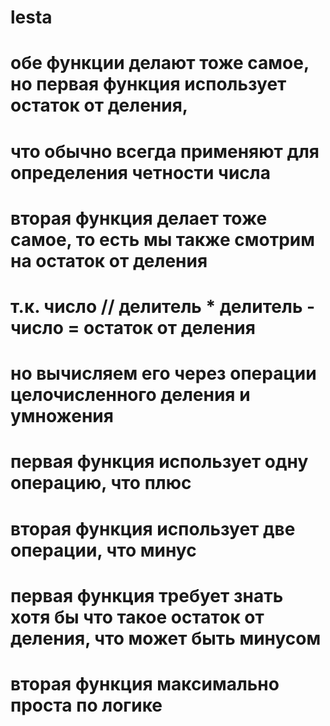 # lesta
# обе функции делают тоже самое, но первая функция использует остаток от деления,
# что обычно всегда применяют для определения четности числа
# вторая функция делает тоже самое, то есть мы также смотрим на остаток от деления
# т.к. число // делитель * делитель - число = остаток от деления
# но вычисляем его через операции целочисленного деления и умножения
# первая функция использует одну операцию, что плюс
# вторая функция использует две операции, что минус
# первая функция требует знать хотя бы что такое остаток от деления, что может быть минусом
# вторая функция максимально проста по логике

